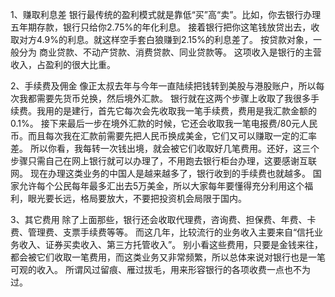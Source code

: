 1、赚取利息差
银行最传统的盈利模式就是靠低“买”高“卖”。比如，你去银行办理五年期存款，银行只给你2.75%的年化利息。
接着银行把你这笔钱放贷出去，收取对方4.9%的利息。就这样空手套白狼赚到2.15%的利息差了。
按贷款对象，一般分为 商业贷款、不动产贷款、消费贷款、同业贷款等。
这项收入是银行的主营收入，占盈利的很大比重。

2、手续费及佣金
像正太叔去年与今年一直陆续把钱转到美股与港股账户，所以每次我都需要先货币兑换，然后境外汇款。
银行就在这两个步骤上收取了我很多手续费。我用的是建行，首先它每次会先收取我一笔手续费，费用是我汇款金额的0.1%。
接下来最后一步在境外汇款的时候，它还会收取我一笔电报费/80元人民币。而且每次我在汇款前需要先把人民币换成美金，它们又可以赚取一定的汇率差。
所以你看，我每转一次钱出境，就会被它们收取好几笔费用。还好，这三个步骤只需自己在网上银行就可以办理了，不用跑去银行柜台办理，这要感谢互联网。
现在办理这类业务的中国人是越来越多了，银行收到的手续费也就越多。
国家允许每个公民每年最多汇出去5万美金，所以大家每年要懂得充分利用这个福利，眼光要长远，格局要放大，不要把投资机会局限于国内。

3、其它费用
除了上面那些，银行还会收取代理费，咨询费、担保费、年费、卡费、管理费、支票手续费等等。
而这几年，比较流行的业务收入主要来自“信托业务收入、证券买卖收入、第三方托管收入”。
别小看这些费用，只要是金钱来往，都会被它们收取一笔费用，而这类业务又非常频繁，所以总体来说对银行也是一笔可观的收入。
所谓风过留痕、雁过拔毛，用来形容银行的各项收费一点也不为过。

